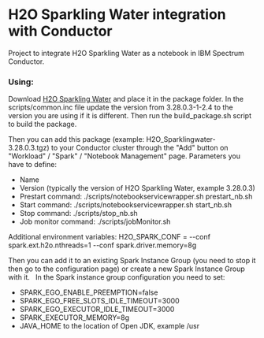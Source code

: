 # H2O Sparkling Water integration with Conductor

Project to integrate H2O Sparkling Water as a notebook in IBM Spectrum Conductor.

### Using:
Download [H2O Sparkling Water](https://s3.amazonaws.com/h2o-release/sparkling-water/spark-2.4/3.28.0.3-1-2.4/sparkling-water-3.28.0.3-1-2.4.zip) and place it in the package folder. In the scripts/common.inc file update the version from 3.28.0.3-1-2.4 to the version you are using if it is different. Then run the build_package.sh script to build the package.

Then you can add this package (example: H2O_Sparklingwater-3.28.0.3.tgz) to your Conductor cluster through the "Add" button on "Workload" / "Spark" / "Notebook Management" page.
Parameters you have to define:
- Name
- Version (typically the version of H2O Sparkling Water, example 3.28.0.3)
- Prestart command: ./scripts/notebookservicewrapper.sh prestart_nb.sh
- Start command: ./scripts/notebookservicewrapper.sh start_nb.sh
- Stop command: ./scripts/stop_nb.sh
- Job monitor command: ./scripts/jobMonitor.sh

Additional environment variables: H2O_SPARK_CONF = --conf spark.ext.h2o.nthreads=1 --conf spark.driver.memory=8g

Then you can add it to an existing Spark Instance Group (you need to stop it then go to the configuration page) or create a new Spark Instance Group with it.
 
In the Spark instance group configuration you need to set:
- SPARK_EGO_ENABLE_PREEMPTION=false
- SPARK_EGO_FREE_SLOTS_IDLE_TIMEOUT=3000
- SPARK_EGO_EXECUTOR_IDLE_TIMEOUT=3000
- SPARK_EXECUTOR_MEMORY=8g
- JAVA_HOME to the location of Open JDK, example /usr

